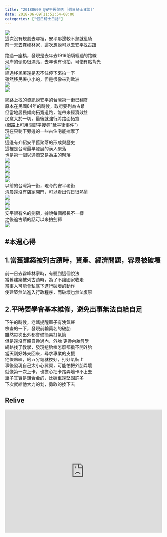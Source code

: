 ```yaml
---
title: "20180609 @安平舊聚落 [假日騎士日誌]"
date: 2018-06-09T11:51:54+08:00
categories: ["假日騎士日誌"]
---
```


<a href="https://www.strava.com/activities/1631073291" target="_blank"><img src="https://farm2.staticflickr.com/1721/42678342402_84faebb995.jpg"></a>  
這次沒有規劃去哪裡，安平那邊較不熟就亂騎  
前一天去霧峰林家，這次想說可以去安平找古蹟  
<!--more-->

路過一座橋，發現是去年去1919陪騎經過的路線  
河岸的倒影很漂亮，去年也有也拍，可惜有點背光  
![](https://farm2.staticflickr.com/1734/41827809765_288cc07d12.jpg)  
經過移民署還是忍不住停下來拍一下  
雖然移民署小小的，但是很像來到歐洲  
![](https://farm2.staticflickr.com/1738/42678342582_5bb5d68270.jpg)  
![](https://farm2.staticflickr.com/1730/40917055080_552a6b69e2.jpg)  
  
網路上找的資訊說安平的台灣第一街已翻修  
原本在民國84年的時候，政府要列為古蹟  
但當地居民傾向拓寬道路，能帶來經濟效益  
民意大於一切，最後就強行將路面拓寬  
(網路上可用關鍵字搜尋"延平街事件")  
現在只剩下旁邊的一些古住宅能揣摩了  
![](https://farm2.staticflickr.com/1748/27858560477_bcfaed099d.jpg)  
這邊有介紹安平舊聚落的形成與歷史  
這裡是台灣最早發展的漢人聚落  
也是第一個以通商交易為主的聚落  
![](https://farm2.staticflickr.com/1752/40917056110_1e835bb1d7.jpg)  
![](https://farm2.staticflickr.com/1732/40917056890_160e88cd8b.jpg)  
![](https://farm2.staticflickr.com/1744/42009614264_c7a20daf9b.jpg)  
![](https://farm2.staticflickr.com/1748/40917058260_dc3b0c2094.jpg)  
![](https://farm2.staticflickr.com/1740/42009614654_23d45c542c.jpg)  
以前的台灣第一街，現今的安平老街  
清晨還沒有店家開門，可以看出假日很熱鬧  
![](https://farm2.staticflickr.com/1726/40917050840_12d98793e2.jpg)  
![](https://farm2.staticflickr.com/1743/27858562707_8803e00dab.jpg)  
![](https://farm2.staticflickr.com/1742/40917060260_6b5286b863.jpg)  
安平很有名的劍獅，據說每個都長不一樣  
之後追古蹟的話可以來拍劍獅  
![](https://farm2.staticflickr.com/1725/27858564047_bb4be3b363.jpg)  
  
## #本週心得  
## 1.當舊建築被列古蹟時，資產、經濟問題，容易被破壞  
前一日去霧峰林家時，有聽到這個說法  
當舊建築被列古蹟時，為了不讓國家收走  
當事人可能會私底下進行破壞的動作  
使建築無法進入行政程序，而破壞也無法復原  
  
## 2.平時要學會基本維修，避免出事無法自給自足  
下午的時候，老媽提醒車子有洩氣聲  
檢查的一下，發現前輪莫名的破胎  
雖然每次出外都會備簡易打氣筒  
但是還沒有親自換過內、外胎
[更換內胎教學](https://www.youtube.com/watch?v=1r2O9wBGQ2Q)  
網路找了教學，發現挖胎棒怎麼都撬不開外胎  
當天剛好姊夫回來，尋求專業的支援  
他很熟練，約五分鐘就換好，打好氣裝上  
事後發現自己太小心翼翼，可能怕把外胎弄壞  
就像第一次上卡，也擔心把卡踏弄壞卡不上去  
車子其實是鋁合金的，比碳車還堅固許多  
下次就給他大力的划，勇敢的換下去  
  
## Relive
<div class="embedly-responsive" style="position: relative;padding-bottom: 78.2227%;height: 0;overflow: hidden;"><iframe class="embedly-embed" frameborder="0" scrolling="no" allowfullscreen src="https://cdn.embedly.com/widgets/media.html?src=https://www.relive.cc/view/vrqoWWGxyKq/widget?r=embed-site&url=https://www.relive.cc/view/vrqoWWGxyKq?r=embed-site&image=https://www.relive.cc/view/vrqoWWGxyKq/png?x-ref=embed-site&key=f1631a41cb254ca5b035dc5747a5bd75&type=text/html&schema=relive" width="1024" height="801" style="position: absolute;top: 0;left: 0;width: 100%;height: 100%;"></iframe></div>